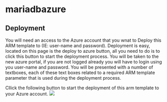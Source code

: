 # mariadbazure

Deployment
----------
You will need an access to the Azure account that you wnat to Deploy this ARM template to (IE: user-name and password).
Deployment is easy, located on this page is the deploy to azure button, all you need to do is to click this button to start the deployment process.
You will be taken to the new azure portal, if you are not logged already you will have to login using you user-name and password.
You will be presented with a number of textboxes, each of these text boxes related to a required ARM template parameter that is used during the deployment process.
 

Cllick the following button to start the deployment of this arm template to your Azure account.
<a href="https://portal.azure.com/#create/Microsoft.Template/uri/https%3A%2F%2Fraw.githubusercontent.com%2Fkeithtobin%2Fmariadbazure%2Fmaster%2Fcreate.json" target="_blank">
    <img src="http://azuredeploy.net/deploybutton.png"/>
</a><a  target="_blank">
